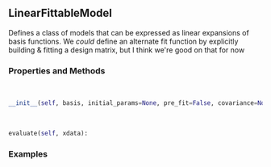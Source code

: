 ## <a id="McUtils.McUtils.Zachary.FittableModels.LinearFittableModel">LinearFittableModel</a>
Defines a class of models that can be expressed as linear expansions of basis functions.
We _could_ define an alternate fit function by explicitly building & fitting a design matrix, but I think we're good on that for now

### Properties and Methods
<a id="McUtils.McUtils.Zachary.FittableModels.LinearFittableModel.__init__" class="docs-object-method">&nbsp;</a>
```python
__init__(self, basis, initial_params=None, pre_fit=False, covariance=None): 
```

<a id="McUtils.McUtils.Zachary.FittableModels.LinearFittableModel.evaluate" class="docs-object-method">&nbsp;</a>
```python
evaluate(self, xdata): 
```

### Examples
